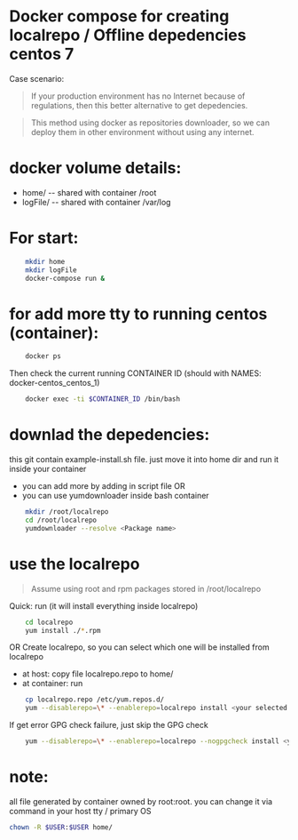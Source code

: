 # Docker compose for creating localrepo / Offline depedencies centos 7

Case scenario:
> If your production environment has no Internet because of regulations, then this better alternative to get depedencies.

> This method using docker as repositories downloader, so we can deploy them in other environment without using any internet.

# docker volume details:
* home/  -- shared with container /root 
* logFile/  -- shared with container /var/log

# For start:

```sh
    mkdir home
    mkdir logFile
    docker-compose run &
```
# for add more tty to running centos (container):
```sh
    docker ps
```
Then check the current running CONTAINER ID (should with NAMES: docker-centos_centos_1)
```sh
    docker exec -ti $CONTAINER_ID /bin/bash
```
# downlad the depedencies:

this git contain example-install.sh file. just move it into home dir and run it inside your container

* you can add more by adding in script file OR
* you can use yumdownloader inside bash container

```sh
    mkdir /root/localrepo
    cd /root/localrepo
    yumdownloader --resolve <Package name>
```

# use the localrepo

> Assume using root and rpm packages stored in /root/localrepo

Quick: run (it will install everything inside localrepo)
```sh
    cd localrepo
    yum install ./*.rpm
```
OR Create localrepo, so you can select which one will be installed from localrepo

* at host: copy file localrepo.repo to home/
* at container: run
```sh
    cp localrepo.repo /etc/yum.repos.d/
    yum --disablerepo=\* --enablerepo=localrepo install <your selected packages>
```
If get error GPG check failure, just skip the GPG check
```sh
    yum --disablerepo=\* --enablerepo=localrepo --nogpgcheck install <your selected packages>
```

# note:

all file generated by container owned by root:root.
you can change it via command in your host tty / primary OS
```sh
chown -R $USER:$USER home/
```
